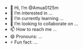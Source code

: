 - 👋 Hi, I’m @Amua0125m
- 👀 I’m interested in ...
- 🌱 I’m currently learning ...
- 💞️ I’m looking to collaborate on ...
- 📫 How to reach me ...
- 😄 Pronouns: ...
- ⚡ Fun fact: ...

<!---
Amua0125m/Amua0125m is a ✨ special ✨ repository because its `README.md` (this file) appears on your GitHub profile.
You can click the Preview link to take a look at your changes.
--->
